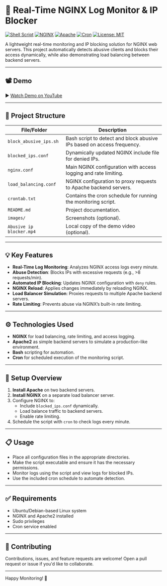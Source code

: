 

# 🚫 Real-Time NGINX Log Monitor & IP Blocker

[![Shell Script](https://img.shields.io/badge/Bash-Script-blue?logo=gnu-bash)](https://www.gnu.org/software/bash/)
[![NGINX](https://img.shields.io/badge/Nginx-ReverseProxy-brightgreen?logo=nginx)](https://www.nginx.com/)
[![Apache](https://img.shields.io/badge/Apache-Backend-orange?logo=apache)](https://httpd.apache.org/)
[![Cron](https://img.shields.io/badge/Cron-Scheduler-yellow)](https://en.wikipedia.org/wiki/Cron)
[![License: MIT](https://img.shields.io/badge/License-MIT-green.svg)](https://opensource.org/licenses/MIT)

A lightweight real-time monitoring and IP blocking solution for NGINX web servers. This project automatically detects abusive clients and blocks their access dynamically, while also demonstrating load balancing between backend servers.

---

## 📽️ Demo

▶️ [Watch Demo on YouTube](https://www.youtube.com/watch?v=DPP508LrNro)

---

## 📁 Project Structure

| File/Folder             | Description |
|-------------------------|-------------|
| `block_abusive_ips.sh`  | Bash script to detect and block abusive IPs based on access frequency. |
| `blocked_ips.conf`      | Dynamically updated NGINX include file for denied IPs. |
| `nginx.conf`            | Main NGINX configuration with access logging and rate limiting. |
| `load_balancing.conf`   | NGINX configuration to proxy requests to Apache backend servers. |
| `crontab.txt`           | Contains the cron schedule for running the monitoring script. |
| `README.md`             | Project documentation. |
| `images/`               | Screenshots (optional). |
| `Abusive ip blocker.mp4`| Local copy of the demo video (optional). |

---

## 💡 Key Features

- **Real-Time Log Monitoring**: Analyzes NGINX access logs every minute.
- **Abuse Detection**: Blocks IPs with excessive requests (e.g., >8 requests/min).
- **Automated IP Blocking**: Updates NGINX configuration with `deny` rules.
- **NGINX Reload**: Applies changes immediately by reloading NGINX.
- **Load Balancer Simulation**: Proxies requests to multiple Apache backend servers.
- **Rate Limiting**: Prevents abuse via NGINX’s built-in rate limiting.

---

## ⚙️ Technologies Used

- **NGINX** for load balancing, rate limiting, and access logging.
- **Apache2** as simple backend servers to simulate a production-like environment.
- **Bash** scripting for automation.
- **Cron** for scheduled execution of the monitoring script.

---

## 🔧 Setup Overview

1. **Install Apache** on two backend servers.
2. **Install NGINX** on a separate load balancer server.
3. Configure NGINX to:
   - Include `blocked_ips.conf` dynamically.
   - Load balance traffic to backend servers.
   - Enable rate limiting.
4. Schedule the script with `cron` to check logs every minute.

---

## 📋 Usage

- Place all configuration files in the appropriate directories.
- Make the script executable and ensure it has the necessary permissions.
- Monitor logs using the script and view logs for blocked IPs.
- Use the included cron schedule to automate detection.

---

## ✅ Requirements

- Ubuntu/Debian-based Linux system
- NGINX and Apache2 installed
- Sudo privileges
- Cron service enabled

---

## 🙌 Contributing

Contributions, issues, and feature requests are welcome! Open a pull request or issue if you'd like to collaborate.

---

Happy Monitoring! 🚀

